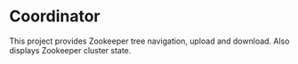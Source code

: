 # Coordinator

This project provides Zookeeper tree navigation, upload and download. Also displays Zookeeper cluster state.

## 